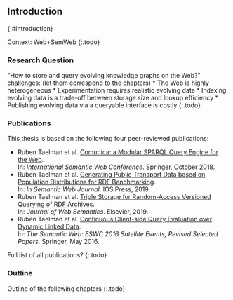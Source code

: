 ## Introduction
{:#introduction}

Context: Web+SemWeb
{:.todo}

### Research Question

"How to store and query evolving knowledge graphs on the Web?"
challenges: (let them correspond to the chapters)
    * The Web is highly heterogeneous
    * Experimentation requires realistic evolving data
    * Indexing evolving data is a trade-off between storage size and lookup efficiency
    * Publishing evolving data via a queryable interface is costly
{:.todo}

### Publications

This thesis is based on the following four peer-reviewed publications:

* Ruben Taelman et al. [Comunica: a Modular SPARQL Query Engine for the Web](https://comunica.github.io/Article-ISWC2018-Resource/).
    <br />In: *International Semantic Web Conference*. Springer, October 2018.
* Ruben Taelman et al. [Generating Public Transport Data based on Population Distributions for RDF Benchmarking](https://www.rubensworks.net/raw/publications/2018/podigg.pdf).
    <br />In: *In Semantic Web Journal*. IOS Press, 2019.
* Ruben Taelman et al. [Triple Storage for Random-Access Versioned Querying of RDF Archives](https://rdfostrich.github.io/article-jws2018-ostrich/).
    <br />In: *Journal of Web Semantics*. Elsevier, 2019.
* Ruben Taelman et al. [Continuous Client-side Query Evaluation over Dynamic Linked Data](https://www.rubensworks.net/raw/publications/2016/Continuous_Client-Side_Query_Evaluation_over_Dynamic_Linked_Data.pdf).
    <br />In: *The Semantic Web: ESWC 2016 Satellite Events, Revised Selected Papers*. Springer, May 2016.

Full list of all publications?
{:.todo}

### Outline

Outline of the following chapters
{:.todo}
